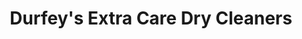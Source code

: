 ---
title: "Durfey's Extra Care Dry Cleaners"
url: /pleasant-grove/durfeys-extra-care-dry-cleaners/
shop: laundry
---